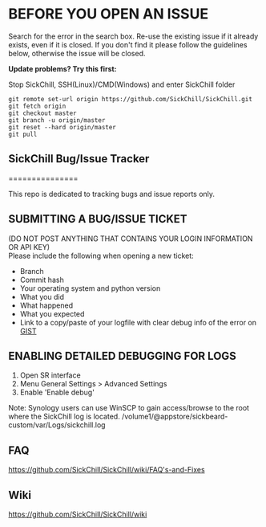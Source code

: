 **BEFORE YOU OPEN AN ISSUE**
===============

Search for the error in the search box. Re-use the existing issue if it already exists, even if it is closed.
If you don't find it please follow the guidelines below, otherwise the issue will be closed.

**Update problems? Try this first:**

Stop SickChill, SSH(Linux)/CMD(Windows) and enter SickChill folder
```
git remote set-url origin https://github.com/SickChill/SickChill.git
git fetch origin
git checkout master
git branch -u origin/master
git reset --hard origin/master
git pull
```

## SickChill Bug/Issue Tracker
===============

This repo is dedicated to tracking bugs and issue reports only.

## SUBMITTING A BUG/ISSUE TICKET
(DO NOT POST ANYTHING THAT CONTAINS YOUR LOGIN INFORMATION OR API KEY)<br />
Please include the following when opening a new ticket:
 - Branch
 - Commit hash
 - Your operating system and python version
 - What you did
 - What happened
 - What you expected
 - Link to a copy/paste of your logfile with clear debug info of the error on [GIST](http://gist.github.com)

## ENABLING DETAILED DEBUGGING FOR LOGS
1. Open SR interface
2. Menu General Settings > Advanced Settings
3. Enable 'Enable debug'

Note: Synology users can use WinSCP to gain access/browse to the root where the SickChill log is located. /volume1/@appstore/sickbeard-custom/var/Logs/sickchill.log

## FAQ

https://github.com/SickChill/SickChill/wiki/FAQ's-and-Fixes

## Wiki

https://github.com/SickChill/SickChill/wiki
